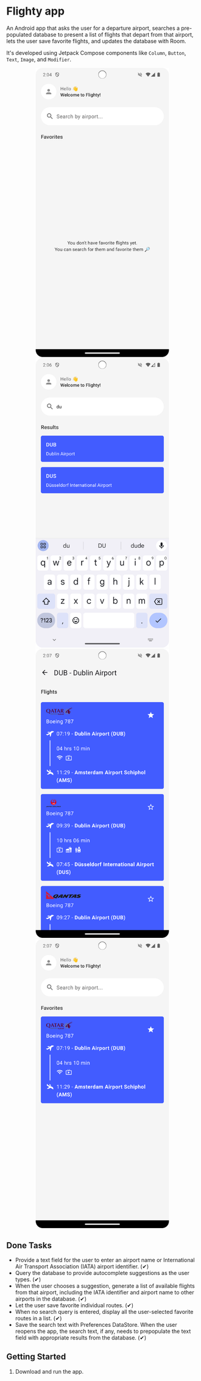 Flighty app
==================================

An Android app that asks the user for a departure airport, searches a pre-populated database to present a list of flights that depart from that airport, lets the user save favorite flights, and updates the database with Room.

It's developed using Jetpack Compose components like ```Column```, ```Button```, ```Text```, ```Image```, and ```Modifier```.

<p align="center">
    <img src="./asset-docs/demo.png" width="350px" alt="Screenshot displaying the home screen with list of stored items.">
    <img src="./asset-docs/demo2.png" width="350px" alt="Screenshot displaying the item details screen.">
    <img src="./asset-docs/demo3.png" width="350px" alt="Screenshot displaying the item details screen performing a delete action.">
    <img src="./asset-docs/demo4.png" width="350px" alt="Screenshot displaying the edit item screen.">
</p>

## Done Tasks

- Provide a text field for the user to enter an airport name or International Air Transport Association (IATA) airport identifier. (✔)
- Query the database to provide autocomplete suggestions as the user types. (✔)
- When the user chooses a suggestion, generate a list of available flights from that airport, including the IATA identifier and airport name to other airports in the database. (✔)
- Let the user save favorite individual routes. (✔)
- When no search query is entered, display all the user-selected favorite routes in a list. (✔)
- Save the search text with Preferences DataStore. When the user reopens the app, the search text, if any, needs to prepopulate the text field with appropriate results from the database. (✔)

Getting Started
---------------

1. Download and run the app.
